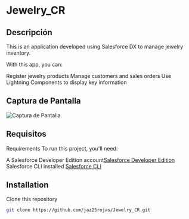 # Jewelry_CR

## Descripción
This is an application developed using Salesforce DX to manage jewelry inventory.

With this app, you can:

Register jewelry products
Manage customers and sales orders
Use Lightning Components to display key information

## Captura de Pantalla
![Captura de Pantalla](screenshot.png)

## Requisitos
Requirements
To run this project, you'll need:

A Salesforce Developer Edition account[Salesforce Developer Edition](https://developer.salesforce.com/ )
Salesforce CLI installed  [Salesforce CLI](https://developer.salesforce.com/tools/sfdxcli )


## Installation
Clone this repository
   ```bash
   git clone https://github.com/jaz25rojas/Jewelry_CR.git 
